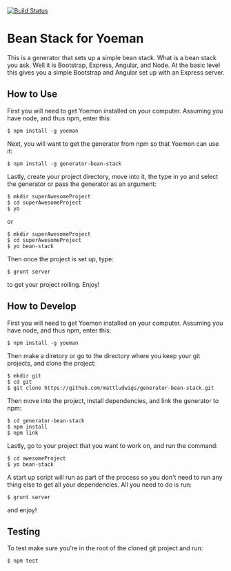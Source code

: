 [![Build Status](https://travis-ci.org/mattludwigs/generator-bean-stack.svg?branch=master)](https://travis-ci.org/mattludwigs/generator-bean-stack)

# Bean Stack for Yoeman

This is a generator that sets up a simple bean stack. What is a bean stack you ask. Well it is Bootstrap, Express, Angular, and Node. At the basic level this gives you a simple Bootstrap and Angular set up with an Express server.

## How to Use

First you will need to get Yoemon installed on your computer. Assuming you have node, and thus npm, enter this:

```
$ npm install -g yoeman
```
Next, you will want to get the generator from npm so that Yoemon can use it:

```
$ npm install -g generator-bean-stack
```

Lastly, create your project directory, move into it, the type in yo and select the generator or pass the generator as an argument:

```
$ mkdir superAwesomeProject
$ cd superAwesomeProject
$ yo
```
or 
```
$ mkdir superAwesomeProject
$ cd superAwesomeProject
$ yo bean-stack
```

Then once the project is set up, type:

```
$ grunt server
```
to get your project rolling. Enjoy!

## How to Develop

First you will need to get Yoemon installed on your computer. Assuming you have node, and thus npm, enter this:

```
$ npm install -g yoeman
```

Then make a diretory or go to the directory where you keep your git projects, and clone the project:

```
$ mkdir git
$ cd git
$ git clone https://github.com/mattludwigs/generator-bean-stack.git
```

Then move into the project, install dependencies, and link the generator to npm:

```
$ cd generator-bean-stack
$ npm install
$ npm link
```
Lastly, go to your project that you want to work on, and run the command:

```
$ cd awesomeProject
$ yo bean-stack
```

A start up script will run as part of the process so you don't need to run any thing else to get all your dependencies. All you need to do is run:

```
$ grunt server
```
and enjoy!

## Testing

To test make sure you're in the root of the cloned git project and run:

```
$ npm test
```